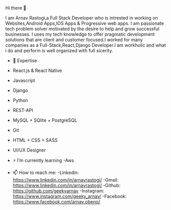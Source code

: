 Hi there 👋

I am Arnav Rastogi,a Full Stack Developer who is intrested in working on Websites,Android Apps,IOS Apps & Progressive web apps.
I am passionate tech problem solver motivated by the desire to help and grow successful businesses. I uses my tech knowledge to offer pragmatic development solutions that are client and customer focused.I worked for many companies as a Full-Stack,React,Django Developer.I am workholic and what i do and perform is well organized with full sicerity. 


- 🔭 Expertise
- React.js & React Native
- Javascript
- Django
- Python
- REST-API
- MySQL + SQlite + PostgreSQL
- Git
- HTML + CSS + SASS 
- UI/UX Designer

- ⚡ I’m currently learning
-Aws

- 📫 How to reach me:
-Linkedin: https://www.linkedin.com/in/arnavrastogi/ 
-Gmail: https://www.linkedin.com/in/arnavrastogi/
-Github: https://github.com/geekyarnav
-Instagram: https://www.instagram.com/geeky_arnav/
-Facebook: https://www.facebook.com/arnav.oberoi/
